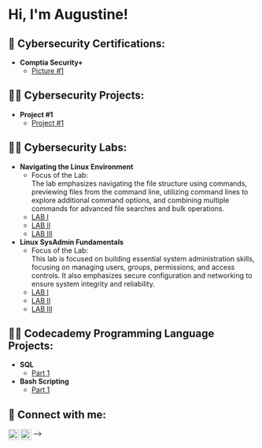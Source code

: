 <h1>Hi, I'm Augustine! </h1>

<h2>📃 Cybersecurity Certifications:</h2>

- <b>Comptia Security+ </b>
  - [Picture #1](https://github.com/augustinefmanu/LABURL)

<h2>👨‍💻 Cybersecurity Projects:</h2>

- <b>Project #1 </b>
  - [Project #1](https://github.com/augustinefmanu/LABURL)

<h2>👨‍💻 Cybersecurity Labs:</h2>

- <b>Navigating the Linux Environment </b>
  -  Focus of the Lab: <br />
  The lab emphasizes navigating the file structure using commands, previewing files from the command line, utilizing command lines to explore additional command options, and combining multiple commands for advanced file searches and bulk operations.
  - [LAB I](https://github.com/augustinefmanu/NavigatingLinuxEnvironmentLab)
  - [LAB II](https://github.com/augustinefmanu/NavigatingLinuxEnvironmentLabII)
  - [LAB III](https://github.com/augustinefmanu/NavigatingLinuxEnvironmentLabIII)
- <b>Linux SysAdmin Fundamentals </b>
  -  Focus of the Lab: <br />
 This lab is focused on building essential system administration skills, focusing on managing users, groups, permissions, and access controls. It also emphasizes secure configuration and networking to ensure system integrity and reliability. 
  - [LAB I](https://github.com/augustinefmanu/LABURL)
  - [LAB II](https://github.com/augustinefmanu/LinuxSysAdminLabII)
  - [LAB III](https://github.com/augustinefmanu/LinuxSysAdminLabIII)

<h2>👨‍💻 Codecademy Programming Language Projects:</h2>

- <b>SQL </b>
  - [Part 1](https://github.com/augustinefmanu/LABURL)
- <b>Bash Scripting </b>
  - [Part 1](https://github.com/augustinefmanu/LABURL)

<h2> 🤳 Connect with me:</h2>

[<img align="left" alt="JoshMadakor | LinkedIn" width="22px" src="https://cdn.jsdelivr.net/npm/simple-icons@v3/icons/linkedin.svg" />][linkedin]
[<img align="left" alt="JoshMadakor | Twitter" width="22px" src="https://cdn.jsdelivr.net/npm/simple-icons@v3/icons/twitter.svg" />][twitter]

[linkedin]: https://linkedin.com/in/augustinefosumanu
[twitter]: https://x.com/augustinefmanu
-->
